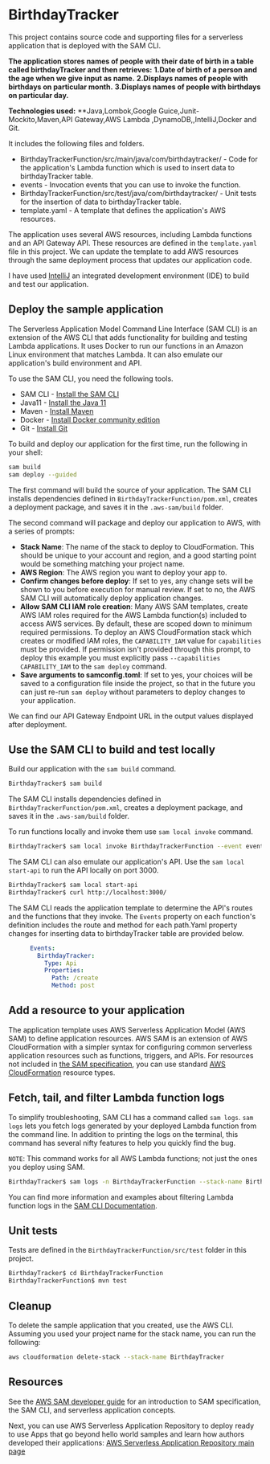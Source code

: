 # BirthdayTracker

This project contains source code and supporting files for a serverless application that is deployed with the SAM CLI.

**The application stores names of people with their date of birth in a table called birthdayTracker and then retrieves:**
**1.Date of birth of a person and the age  when we give input as name.**
**2.Displays names of people with birthdays on particular month.**
**3.Displays names of people with birthdays on particular day.**

**Technologies used:**
**Java,Lombok,Google Guice,Junit-Mockito,Maven,API Gateway,AWS Lambda ,DynamoDB,,IntelliJ,Docker and Git.

It includes the following files and folders.

- BirthdayTrackerFunction/src/main/java/com/birthdaytracker/ - Code for the application's Lambda function which is used to insert data to birthdayTracker table.
- events - Invocation events that you can use to invoke the function.
- BirthdayTrackerFunction/src/test/java/com/birthdaytracker/ - Unit tests for the insertion of  data to birthdayTracker table. 
- template.yaml - A template that defines the application's AWS resources.

The application uses several AWS resources, including Lambda functions and an API Gateway API. These resources are defined in the `template.yaml` file in this project. We can update the template to add AWS resources through the same deployment process that updates our application code.

I have used  [IntelliJ](https://docs.aws.amazon.com/toolkit-for-jetbrains/latest/userguide/welcome.html) an integrated development environment (IDE) to build and test our application.

## Deploy the sample application

The Serverless Application Model Command Line Interface (SAM CLI) is an extension of the AWS CLI that adds functionality for building and testing Lambda applications. It uses Docker to run our functions in an Amazon Linux environment that matches Lambda. It can also emulate our application's build environment and API.

To use the SAM CLI, you need the following tools.

* SAM CLI - [Install the SAM CLI](https://docs.aws.amazon.com/serverless-application-model/latest/developerguide/serverless-sam-cli-install.html)
* Java11 - [Install the Java 11](https://docs.aws.amazon.com/corretto/latest/corretto-11-ug/downloads-list.html)
* Maven - [Install Maven](https://maven.apache.org/install.html)
* Docker - [Install Docker community edition](https://hub.docker.com/search/?type=edition&offering=community)
* Git - [Install Git](https://git-scm.com/book/en/v2/Getting-Started-Installing-Git)

To build and deploy our application for the first time, run the following in your shell:

```bash
sam build
sam deploy --guided
```

The first command will build the source of your application.
The SAM CLI installs dependencies defined in `BirthdayTrackerFunction/pom.xml`, creates a deployment package, and saves it in the `.aws-sam/build` folder.

The second command will package and deploy our application to AWS, with a series of prompts:

* **Stack Name**: The name of the stack to deploy to CloudFormation. This should be unique to your account and region, and a good starting point would be something matching your project name.
* **AWS Region**: The AWS region you want to deploy your app to.
* **Confirm changes before deploy**: If set to yes, any change sets will be shown to you before execution for manual review. If set to no, the AWS SAM CLI will automatically deploy application changes.
* **Allow SAM CLI IAM role creation**: Many AWS SAM templates, create AWS IAM roles required for the AWS Lambda function(s) included to access AWS services. By default, these are scoped down to minimum required permissions. To deploy an AWS CloudFormation stack which creates or modified IAM roles, the `CAPABILITY_IAM` value for `capabilities` must be provided. If permission isn't provided through this prompt, to deploy this example you must explicitly pass `--capabilities CAPABILITY_IAM` to the `sam deploy` command.
* **Save arguments to samconfig.toml**: If set to yes, your choices will be saved to a configuration file inside the project, so that in the future you can just re-run `sam deploy` without parameters to deploy changes to your application.

We can find our API Gateway Endpoint URL in the output values displayed after deployment.

## Use the SAM CLI to build and test locally

Build our application with the `sam build` command.

```bash
BirthdayTracker$ sam build
```

The SAM CLI installs dependencies defined in `BirthdayTrackerFunction/pom.xml`, creates a deployment package, and saves it in the `.aws-sam/build` folder.


To run functions locally and invoke them use `sam local invoke` command.

```bash
BirthdayTracker$ sam local invoke BirthdayTrackerFunction --event events/event.json
```

The SAM CLI can also emulate our application's API. Use the `sam local start-api` to run the API locally on port 3000.

```bash
BirthdayTracker$ sam local start-api
BirthdayTracker$ curl http://localhost:3000/
```

The SAM CLI reads the application template to determine the API's routes and the functions that they invoke. The `Events` property on each function's definition includes the route and method for each path.Yaml property changes for inserting data to birthdayTracker table  are provided below.

```yaml
      Events:
        BirthdayTracker:
          Type: Api
          Properties:
            Path: /create
            Method: post
```

## Add a resource to your application
The application template uses AWS Serverless Application Model (AWS SAM) to define application resources. AWS SAM is an extension of AWS CloudFormation with a simpler syntax for configuring common serverless application resources such as functions, triggers, and APIs. For resources not included in [the SAM specification](https://github.com/awslabs/serverless-application-model/blob/master/versions/2016-10-31.md), you can use standard [AWS CloudFormation](https://docs.aws.amazon.com/AWSCloudFormation/latest/UserGuide/aws-template-resource-type-ref.html) resource types.

## Fetch, tail, and filter Lambda function logs

To simplify troubleshooting, SAM CLI has a command called `sam logs`. `sam logs` lets you fetch logs generated by your deployed Lambda function from the command line. In addition to printing the logs on the terminal, this command has several nifty features to help you quickly find the bug.

`NOTE`: This command works for all AWS Lambda functions; not just the ones you deploy using SAM.

```bash
BirthdayTracker$ sam logs -n BirthdayTrackerFunction --stack-name BirthdayTracker --tail
```

You can find more information and examples about filtering Lambda function logs in the [SAM CLI Documentation](https://docs.aws.amazon.com/serverless-application-model/latest/developerguide/serverless-sam-cli-logging.html).

## Unit tests

Tests are defined in the `BirthdayTrackerFunction/src/test` folder in this project.

```bash
BirthdayTracker$ cd BirthdayTrackerFunction
BirthdayTrackerFunction$ mvn test
```

## Cleanup

To delete the sample application that you created, use the AWS CLI. Assuming you used your project name for the stack name, you can run the following:

```bash
aws cloudformation delete-stack --stack-name BirthdayTracker
```

## Resources

See the [AWS SAM developer guide](https://docs.aws.amazon.com/serverless-application-model/latest/developerguide/what-is-sam.html) for an introduction to SAM specification, the SAM CLI, and serverless application concepts.

Next, you can use AWS Serverless Application Repository to deploy ready to use Apps that go beyond hello world samples and learn how authors developed their applications: [AWS Serverless Application Repository main page](https://aws.amazon.com/serverless/serverlessrepo/)
